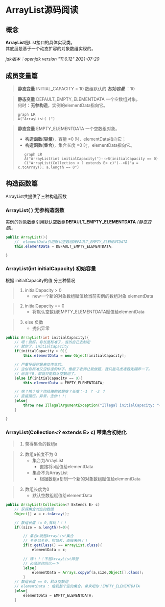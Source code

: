# ArrayList源码阅读

## 概念

**ArrayList**是List接口的具体实现类。  
其底层是基于一个动态扩容的对象数组实现的。

*jdk版本：openjdk version "11.0.12" 2021-07-20*

## 成员变量篇

> **静态变量**
> INITIAL_CAPACITY = 10
> 数组默认的 ***初始容量*** ：10

> **静态变量**
> DEFAULT_EMPTY_ELEMENTDATA
> 一个空数组对象。  
> 何时：**无参构造**，实例的elementData指向它。
> ``` mermaid
> graph LR
> A("ArrayList( )")
> ```

> **静态变量**
> EMPTY_ELEMENTDATA
> 一个空数组对象。
> + **构造函数(容量)**，容量 =0 时，elementData指向它；  
> + **构造函数(集合)**，集合长度 =0 时，elementData指向它。
>```mermaid
>    graph LR
>    A("ArrayList(int initialCapacity)")-->B(initialCapacity == 0)
>    C("ArrayList(Collection < ? extends E> c)")-->D("a = c.toArray(); a.length == 0")
>``` 



## 构造函数篇

ArrayList共提供了三种构造函数


### ArrayList( ) 无参构造函数

实例的对象数组引用默认空数组**DEFAULT_EMPTY_ELEMENTDATA** *(静态变量)*。


``` JAVA
public ArrayList(){
    //  elementData引用默认空数组DEFAULT_EMPTY_ELEMENTDATA
    this.elementData = DEFAULT_EMPTY_ELEMENTDATA;

}
```
### ArrayList(int initialCapacity) 初始容量
根据 initialCapacity的值 分三种情况
> 1. initialCapacity > 0  
>    + new一个新的对象数组赋值给当前实例的数组对象 elementData

> 2. initialCapacity == 0
>    + 将默认空数组EMPTY_ELEMENTDATA赋值给elementData

> 3. else 负数
>    + 抛出异常

``` JAVA
public ArrayList(int initialCapacity){
    // 嗯！真好，有长度标准了，省的自己去制定
    // 就你了，initialCapacity
    if(initialCapacity > 0){
        this.elementData = new Object[initialCapacity];

    // 严重怀疑你是来交作业的。
    // 这似有标准又没标准的样子，像极了老师让我做题，我只能马虎凑数先糊弄一下。
    // 给我个0，那我只能默认空数组了。
    }else if(initialCapacity == 0){
        this.elementData = EMPTY_ELEMENTDATA;

    // 啥？啥？啥？你给俺的这是啥？长度：-1 ？ -2 ？
    // 直接摆烂。异常，走你！！!
    }else{
        throw new IllegalArgumentException("Illegal initialCapacity: "+ initialCapacity);
    }

}
```

### ArrayList(Collection<? extends E> c) 带集合初始化

> 1. 获得集合的数组a

> 2. 数组a长度不为 0
>    + 集合为ArrayList
>        + 直接将a赋值给elementData
>    + 集合不为ArrayList
>        + 根据数组a复制一个新的对象数组赋值给elementData

> 3. 数组长度为0
>    + 默认空数组赋值给elementData

``` JAVA
public ArrayList(Collection<? Extends E> c)
    // 获得集合对应的数组
    Object[] a = c.toArray();

    // 数组长度 != 0,有戏！！！
    if((size = a.length)!=0){

        // 集合c就是ArrayList集合
        // 老乡见老乡，别见外，直接来吧！！
        if(c.getClass() == ArrayList.class){
            elementData = c;
        
        // 咦！！！不是ArrayList阵营
        // 必须给你同化一下
        }else{
            elementData = Arrays.copyof(a,size,Object[].class);
        }
    // 数组长度 == 0，默认空数组
    // elementData : 给我整个空的集合。拿来吧你！EMPTY_ELEMENTDATA
    }else{
        elementData = EMPTY_ELEMENTDATA;
    }
```